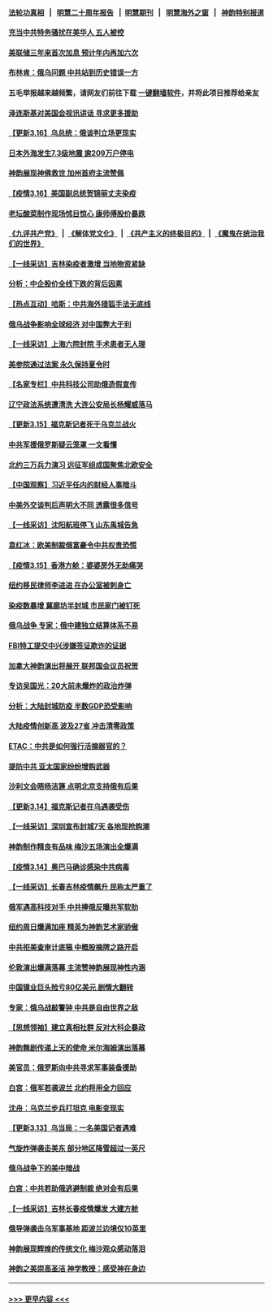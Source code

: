 #### [法轮功真相](https://github.com/gfw-breaker/truth/blob/master/README.md?t=0) &nbsp;&nbsp;|&nbsp;&nbsp; [明慧二十周年报告](https://github.com/gfw-breaker/mh-reports/blob/master/README.md?t=0) &nbsp;&nbsp;|&nbsp;&nbsp;[明慧期刊](https://github.com/gfw-breaker/mh-qikan) &nbsp;&nbsp;|&nbsp;&nbsp; [明慧海外之窗](https://github.com/gfw-breaker/mh-news/blob/master/README.md?t=0) &nbsp;&nbsp;|&nbsp;&nbsp; [神韵特别报道](https://github.com/gfw-breaker/mh-news/blob/master/shenyun.md?t=0)
#### [充当中共特务骚扰在美华人 五人被控](../pages/nf4514/n13651336.md?t=03170701) 
#### [美联储三年来首次加息 预计年内再加六次](../pages/nf4514/n13651305.md?t=03170701) 
#### [布林肯：俄乌问题 中共站到历史错误一方](../pages/nf4514/n13651053.md?t=03170701) 
#### 五毛举报越来越频繁，请网友们前往下载 [一键翻墙软件](https://github.com/gfw-breaker/ssr-accounts)，并将此项目推荐给亲友
#### [泽连斯基对美国会视讯讲话 寻求更多援助](../pages/nf4514/n13650906.md?t=03170701) 
#### [【更新3.16】乌总统：俄谈判立场更现实](../pages/nf4514/n13650532.md?t=03170701) 
#### [日本外海发生7.3级地震 逾209万户停电](../pages/nf4514/n13650942.md?t=03170701) 
#### [神韵展现神佛救世 加州首府主流赞佩](../pages/nf4514/n13650226.md?t=03170701) 
#### [【疫情3.16】美国副总统贺锦丽丈夫染疫](../pages/nf4514/n13649709.md?t=03170701) 
#### [老坛酸菜制作现场怵目惊心 康师傅股价暴跌](../pages/nf4514/n13649338.md?t=03170701) 
#### [《九评共产党》](https://github.com/begood0513/9ping.md/blob/master/README.md) &nbsp;|&nbsp; [《解体党文化》](../../../../jtdwh.md/blob/master/README.md)  &nbsp;|&nbsp; [《共产主义的终极目的》](../../../../gczydzjmd.md/blob/master/README.md) &nbsp;|&nbsp; [《魔鬼在统治我们的世界》](../../../../mgztzwmdsj.md/blob/master/README.md) 
#### [【一线采访】吉林染疫者激增 当地物资紧缺](../pages/nf4514/n13649570.md?t=03170701) 
#### [分析：中企股价全线下跌的背后因素](../pages/nf4514/n13648804.md?t=03170701) 
#### [【热点互动】哈斯：中共海外猎狐手法无底线](../pages/nf4514/n13648880.md?t=03170701) 
#### [俄乌战争影响全球经济 对中国弊大于利](../pages/nf4514/n13649011.md?t=03170701) 
#### [【一线采访】上海六院封院 手术患者无人理](../pages/nf4514/n13648841.md?t=03170701) 
#### [美参院通过法案 永久保持夏令时](../pages/nf4514/n13648564.md?t=03170701) 
#### [【名家专栏】中共科技公司助俄造假宣传](../pages/nf4514/n13647728.md?t=03170701) 
#### [辽宁政法系统遭清洗 大连公安局长杨耀威落马](../pages/nf4514/n13648340.md?t=03170701) 
#### [【更新3.15】福克斯记者死于乌克兰战火](../pages/nf4514/n13647504.md?t=03170701) 
#### [中共军援俄罗斯疑云笼罩 一文看懂](../pages/nf4514/n13648233.md?t=03170701) 
#### [北约三万兵力演习 远征军组成国聚焦北欧安全](../pages/nf4514/n13644618.md?t=03170701) 
#### [【中国观察】习近平任内的财经人事暗斗](../pages/nf4514/n13648182.md?t=03170701) 
#### [中美外交谈判后声明大不同 透露很多信号](../pages/nf4514/n13648223.md?t=03170701) 
#### [【一线采访】沈阳航班停飞 山东禹城告急](../pages/nf4514/n13647510.md?t=03170701) 
#### [袁红冰：欧美制裁俄富豪令中共权贵恐慌](../pages/nf4514/n13647751.md?t=03170701) 
#### [【疫情3.15】香港方舱：婆婆房外无助痛哭](../pages/nf4514/n13647182.md?t=03170701) 
#### [纽约移民律师李进进 在办公室被刺身亡](../pages/nf4514/n13646840.md?t=03170701) 
#### [染疫数暴增 冀廊坊半封城 市民家门被钉死](../pages/nf4514/n13647001.md?t=03170701) 
#### [俄乌战争 专家：俄中建独立结算体系不易](../pages/nf4514/n13646554.md?t=03170701) 
#### [FBI特工提交中兴涉嫌签证欺诈的证据](../pages/nf4514/n13646447.md?t=03170701) 
#### [加拿大神韵演出将展开 联邦国会议员祝贺](../pages/nf4514/n13645717.md?t=03170701) 
#### [专访吴国光：20大前未爆炸的政治炸弹](../pages/nf4514/n13646596.md?t=03170701) 
#### [分析：大陆封城防疫 半数GDP恐受影响](../pages/nf4514/n13646358.md?t=03170701) 
#### [大陆疫情创新高 波及27省 冲击清零政策](../pages/nf4514/n13646360.md?t=03170701) 
#### [ETAC：中共是如何强行活摘器官的？](../pages/nf4514/n13605294.md?t=03170701) 
#### [提防中共 亚太国家纷纷增购武器](../pages/nf4514/n13645942.md?t=03170701) 
#### [沙利文会晤杨洁篪 点明北京支持俄有后果](../pages/nf4514/n13646140.md?t=03170701) 
#### [【更新3.14】福克斯记者在乌遇袭受伤](../pages/nf4514/n13645306.md?t=03170701) 
#### [【一线采访】深圳宣布封城7天 各地现抢购潮](../pages/nf4514/n13645262.md?t=03170701) 
#### [神韵制作精良有品味 梅沙五场演出全爆满](../pages/nf4514/n13645339.md?t=03170701) 
#### [【疫情3.14】奥巴马确诊感染中共病毒](../pages/nf4514/n13644460.md?t=03170701) 
#### [【一线采访】长春吉林疫情飙升 民称太严重了](../pages/nf4514/n13644983.md?t=03170701) 
#### [俄军遇高科技对手 中共捧俄反曝共军软肋](../pages/nf4514/n13644978.md?t=03170701) 
#### [纽约周日爆满加座 精英为神韵艺术家骄傲](../pages/nf4514/n13644788.md?t=03170701) 
#### [中共拒美查审计底稿 中概股摘牌之路开启](../pages/nf4514/n13644943.md?t=03170701) 
#### [伦敦演出爆满落幕 主流赞神韵展现神性内涵](../pages/nf4514/n13644301.md?t=03170701) 
#### [中国镍业巨头险亏80亿美元 剧情大翻转](../pages/nf4514/n13644807.md?t=03170701) 
#### [专家：俄乌战敲警钟 中共是自由世界之敌](../pages/nf4514/n13644294.md?t=03170701) 
#### [【思想领袖】建立真相社群 反对大科企暴政](../pages/nf4514/n13624449.md?t=03170701) 
#### [神韵舞剧传递上天的使命 米尔海姆演出落幕](../pages/nf4514/n13644076.md?t=03170701) 
#### [美官员：俄罗斯向中共寻求军事装备援助](../pages/nf4514/n13643751.md?t=03170701) 
#### [白宫：俄军若袭波兰 北约将用全力回应](../pages/nf4514/n13643668.md?t=03170701) 
#### [沈舟：乌克兰步兵打坦克 电影变现实](../pages/nf4514/n13643800.md?t=03170701) 
#### [【更新3.13】乌当局：一名美国记者遇难](../pages/nf4514/n13643046.md?t=03170701) 
#### [气旋炸弹袭击美东 部分地区降雪超过一英尺](../pages/nf4514/n13643188.md?t=03170701) 
#### [俄乌战争下的美中暗战](../pages/nf4514/n13639921.md?t=03170701) 
#### [白宫：中共若助俄逃避制裁 绝对会有后果](../pages/nf4514/n13643513.md?t=03170701) 
#### [【一线采访】吉林长春疫情爆发 大建方舱](../pages/nf4514/n13643435.md?t=03170701) 
#### [俄导弹袭击乌军事基地 距波兰边境仅10英里](../pages/nf4514/n13643362.md?t=03170701) 
#### [神韵展现辉煌的传统文化 梅沙观众感动落泪](../pages/nf4514/n13643324.md?t=03170701) 
#### [神韵之美崇高圣洁 神学教授：感受神在身边](../pages/nf4514/n13643288.md?t=03170701) 

----
#### [ >>> 更早内容 <<< ](../indexes/nf4514-earlier.md)
